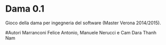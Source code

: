 # Dama 0.1
Gioco della dama per ingegneria del software (Master Verona 2014/2015).

#Autori
Marranconi Felice Antonio, Manuele Nerucci e Cam Dara Thanh Nam
